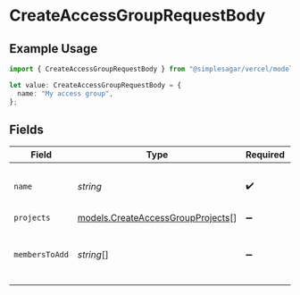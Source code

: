 # CreateAccessGroupRequestBody

## Example Usage

```typescript
import { CreateAccessGroupRequestBody } from "@simplesagar/vercel/models/createaccessgroupop.js";

let value: CreateAccessGroupRequestBody = {
  name: "My access group",
};
```

## Fields

| Field                                                                        | Type                                                                         | Required                                                                     | Description                                                                  | Example                                                                      |
| ---------------------------------------------------------------------------- | ---------------------------------------------------------------------------- | ---------------------------------------------------------------------------- | ---------------------------------------------------------------------------- | ---------------------------------------------------------------------------- |
| `name`                                                                       | *string*                                                                     | :heavy_check_mark:                                                           | The name of the access group                                                 | My access group                                                              |
| `projects`                                                                   | [models.CreateAccessGroupProjects](../models/createaccessgroupprojects.md)[] | :heavy_minus_sign:                                                           | N/A                                                                          |                                                                              |
| `membersToAdd`                                                               | *string*[]                                                                   | :heavy_minus_sign:                                                           | List of members to add to the access group.                                  |                                                                              |